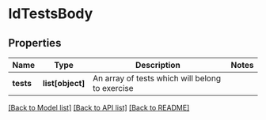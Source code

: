 # IdTestsBody

## Properties
Name | Type | Description | Notes
------------ | ------------- | ------------- | -------------
**tests** | **list[object]** | An array of tests which will belong to exercise | 

[[Back to Model list]](../README.md#documentation-for-models) [[Back to API list]](../README.md#documentation-for-api-endpoints) [[Back to README]](../README.md)

